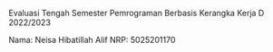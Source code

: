 Evaluasi Tengah Semester
Pemrograman Berbasis Kerangka Kerja D 2022/2023

Nama: Neisa Hibatillah Alif
NRP: 5025201170
